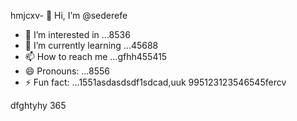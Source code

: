 hmjcxv- 👋 Hi, I’m @sederefe
- 👀 I’m interested in ...8536
- 🌱 I’m currently learning ...45688
- 📫 How to reach me ...gfhh455415
- 😄 Pronouns: ...8556
- ⚡ Fun fact: ...1551asdasdsdf1sdcad,uuk
995123123546545fercv
<!---sdf456996
sederefe/sederefe is a ✨ special ✨ repository because its `README.md` (thi88s 53file) appears on yo0266ur GitHub profile.
You can click the Preview link to take a look fsdat your fsd45.525xcvcx
--->
dfghtyhy
365
